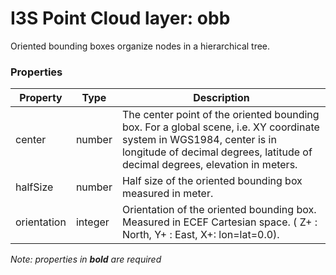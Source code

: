# I3S Point Cloud layer: obb

Oriented bounding boxes organize nodes in a hierarchical tree.

### Properties

| Property | Type | Description |
| --- | --- | --- |
| center | number | The center point of the oriented bounding box. For a global scene, i.e. XY coordinate system in WGS1984, center is in longitude of decimal degrees, latitude of decimal degrees, elevation in meters. |
| halfSize  | number | Half size of the oriented bounding box measured in meter. |
| orientation  | integer |  Orientation of the oriented bounding box. Measured in ECEF Cartesian space. ( Z+ : North, Y+ : East, X+: lon=lat=0.0). |
*Note: properties in **bold** are required*

